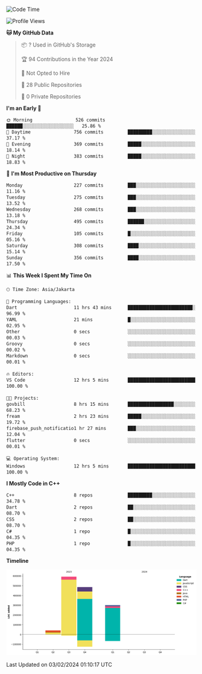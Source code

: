 <!--START_SECTION:waka-->
![Code Time](http://img.shields.io/badge/Code%20Time-39%20hrs%2041%20mins-blue)

![Profile Views](http://img.shields.io/badge/Profile%20Views-76-blue)

**🐱 My GitHub Data** 

> 📦 ? Used in GitHub's Storage 
 > 
> 🏆 94 Contributions in the Year 2024
 > 
> 🚫 Not Opted to Hire
 > 
> 📜 28 Public Repositories 
 > 
> 🔑 0 Private Repositories 
 > 
**I'm an Early 🐤** 

```text
🌞 Morning                526 commits         ██████░░░░░░░░░░░░░░░░░░░   25.86 % 
🌆 Daytime                756 commits         █████████░░░░░░░░░░░░░░░░   37.17 % 
🌃 Evening                369 commits         █████░░░░░░░░░░░░░░░░░░░░   18.14 % 
🌙 Night                  383 commits         █████░░░░░░░░░░░░░░░░░░░░   18.83 % 
```
📅 **I'm Most Productive on Thursday** 

```text
Monday                   227 commits         ███░░░░░░░░░░░░░░░░░░░░░░   11.16 % 
Tuesday                  275 commits         ███░░░░░░░░░░░░░░░░░░░░░░   13.52 % 
Wednesday                268 commits         ███░░░░░░░░░░░░░░░░░░░░░░   13.18 % 
Thursday                 495 commits         ██████░░░░░░░░░░░░░░░░░░░   24.34 % 
Friday                   105 commits         █░░░░░░░░░░░░░░░░░░░░░░░░   05.16 % 
Saturday                 308 commits         ████░░░░░░░░░░░░░░░░░░░░░   15.14 % 
Sunday                   356 commits         ████░░░░░░░░░░░░░░░░░░░░░   17.50 % 
```


📊 **This Week I Spent My Time On** 

```text
🕑︎ Time Zone: Asia/Jakarta

💬 Programming Languages: 
Dart                     11 hrs 43 mins      ████████████████████████░   96.99 % 
YAML                     21 mins             █░░░░░░░░░░░░░░░░░░░░░░░░   02.95 % 
Other                    0 secs              ░░░░░░░░░░░░░░░░░░░░░░░░░   00.03 % 
Groovy                   0 secs              ░░░░░░░░░░░░░░░░░░░░░░░░░   00.02 % 
Markdown                 0 secs              ░░░░░░░░░░░░░░░░░░░░░░░░░   00.01 % 

🔥 Editors: 
VS Code                  12 hrs 5 mins       █████████████████████████   100.00 % 

🐱‍💻 Projects: 
govbill                  8 hrs 15 mins       █████████████████░░░░░░░░   68.23 % 
fream                    2 hrs 23 mins       █████░░░░░░░░░░░░░░░░░░░░   19.72 % 
firebase_push_notificatio1 hr 27 mins        ███░░░░░░░░░░░░░░░░░░░░░░   12.04 % 
flutter                  0 secs              ░░░░░░░░░░░░░░░░░░░░░░░░░   00.01 % 

💻 Operating System: 
Windows                  12 hrs 5 mins       █████████████████████████   100.00 % 
```

**I Mostly Code in C++** 

```text
C++                      8 repos             █████████░░░░░░░░░░░░░░░░   34.78 % 
Dart                     2 repos             ██░░░░░░░░░░░░░░░░░░░░░░░   08.70 % 
CSS                      2 repos             ██░░░░░░░░░░░░░░░░░░░░░░░   08.70 % 
C#                       1 repo              █░░░░░░░░░░░░░░░░░░░░░░░░   04.35 % 
PHP                      1 repo              █░░░░░░░░░░░░░░░░░░░░░░░░   04.35 % 
```



**Timeline**

![Lines of Code chart](https://raw.githubusercontent.com/PradiptaAhmad/PradiptaAhmad/main/assets/bar_graph.png)


 Last Updated on 03/02/2024 01:10:17 UTC
<!--END_SECTION:waka-->
